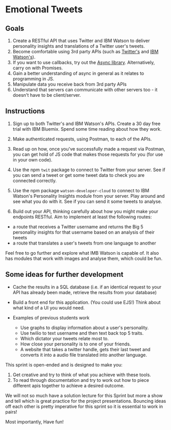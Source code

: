 # Emotional Tweets

## Goals

1. Create a RESTful API that uses Twitter and IBM Watson to deliver personality insights and translations of a Twitter user's tweets.
2. Become comfortable using 3rd party APIs (such as [Twitter's](https://dev.twitter.com/rest/public)
and [IBM Watson's](https://developer.ibm.com/watson/)).
3. If you want to use callbacks, try out the [Async library](https://caolan.github.io/async/). Alternatively, carry on with Promises.
4. Gain a better understanding of async in general as it relates to programming in JS.
5. Manipulate data you receive back from 3rd party APIs
6. Understand that servers can communicate with other servers too - it doesn't have to be client/server.

## Instructions

1. Sign up to both Twitter's and IBM Watson's APIs. Create a 30 day free trial with IBM Bluemix. Spend some time reading about how they work.

2. Make authenticated requests, using Postman, to each of the APIs.

3. Read up on how, once you've successfully made a request via Postman,
you can get hold of JS code that makes those requests for you (for use in
your own code).

4. Use the npm `twit` package to connect to Twitter from your server. See if you can send a tweet or get some tweet data to check you are connected correctly.

5. Use the npm package `watson-developer-cloud` to connect to IBM Watson's Personality Insights module from your server. Play around and see what you do with it. See if you can send it some tweets to analyse.

6. Build out your API, thinking carefully about how you might make your endpoints RESTful. Aim to implement at least the following routes:

  - a route that receives a Twitter username and returns the Big 5 personality insights for that username based on an analysis of their tweets
  - a route that translates a user's tweets from one language to another

Feel free to go further and explore what IMB Watson is capable of. It also has modules that work with images and analyse them, which could be fun.

## Some ideas for further development

* Cache the results in a SQL database (i.e. if an
identical request to your API has already been made, retrieve the results
from your database)

* Build a front end for this application. (You could use EJS!) Think about what kind of a UI you would need.

* Examples of previous students work
  * Use graphs to display information about a user's personality.
  * Use twilio to text username and then text back top 5 traits.
  * Which dictator your tweets relate most to.
  * How close your personality is to one of your friends.
  * A website that takes a twitter handle, gets their last tweet and converts it into a audio file translated into another language.

This sprint is open-ended and is designed to make you:
1. Get creative and try to think of what you achieve with these tools.
2. To read through documentation and try to work out how to piece different apis together to achieve a desired outcome.

We will not so much have a solution lecture for this Sprint but more a show and tell which is great practice for the project presentations. Bouncing ideas off each other is pretty imperative for this sprint so it is essential to work in pairs!

Most importantly, Have fun!